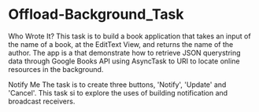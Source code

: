 # Offload-Background_Task

Who Wrote It?
This task is to build a book application that takes an input of the name of a book, at the EditText View, and returns the name of the author.
The app is a that demonstrate how to retrieve JSON querystring data through Google Books API using AsyncTask to URI to locate online resources in the background.

Notify Me
The task is to create three buttons, 'Notify', 'Update' and 'Cancel'. This task si to explore the uses of building notification and broadcast receivers.
